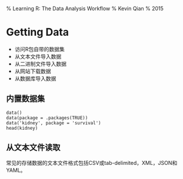 % Learning R: The Data Analysis Workflow
% Kevin Qian
% 2015

# Getting Data

- 访问R包自带的数据集
- 从文本文件导入数据
- 从二进制文件导入数据
- 从网站下载数据
- 从数据库导入数据

## 内置数据集

    data()
    data(package = .packages(TRUE))
    data('kidney', package = 'survival')
    head(kidney)

## 从文本文件读取

常见的存储数据的文本文件格式包括CSV或tab-delimited，XML，JSON和YAML。
